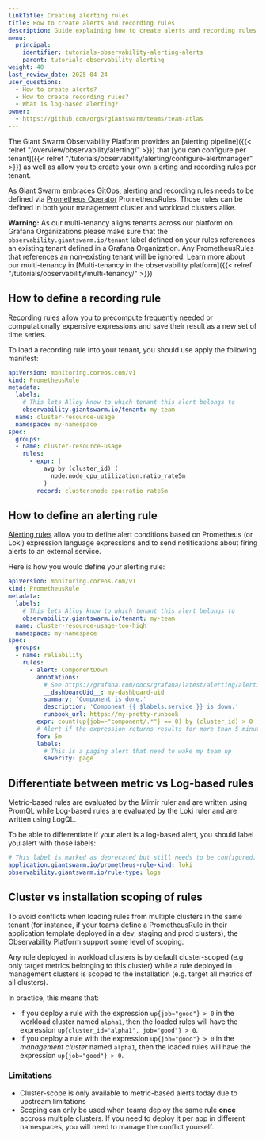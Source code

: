 ```yaml
---
linkTitle: Creating alerting rules
title: How to create alerts and recording rules
description: Guide explaining how to create alerts and recording rules in the Observability Platform.
menu:
  principal:
    identifier: tutorials-observability-alerting-alerts
    parent: tutorials-observability-alerting
weight: 40
last_review_date: 2025-04-24
user_questions:
  - How to create alerts?
  - How to create recording rules?
  - What is log-based alerting?
owner:
  - https://github.com/orgs/giantswarm/teams/team-atlas
---
```


The Giant Swarm Observability Platform provides an [alerting pipeline]({{< relref "/overview/observability/alerting/" >}}) that [you can configure per tenant]({{< relref "/tutorials/observability/alerting/configure-alertmanager" >}}) as well as allow you to create your own alerting and recording rules per tenant.

As Giant Swarm embraces GitOps, alerting and recording rules needs to be defined via [Prometheus Operator](https://prometheus-operator.dev/) PrometheusRules. Those rules can be defined in both your management cluster and workload clusters alike.

**Warning:** As our multi-tenancy aligns tenants across our platform on Grafana Organizations please make sure that the `observability.giantswarm.io/tenant` label defined on your rules references an existing tenant defined in a Grafana Organization. Any PrometheusRules that references an non-existing tenant will be ignored. Learn more about our multi-tenancy in [Multi-tenancy in the observability platform]({{< relref "/tutorials/observability/multi-tenancy/" >}})

## How to define a recording rule

[Recording rules](https://prometheus.io/docs/prometheus/latest/configuration/recording_rules/#recording-rules) allow you to precompute frequently needed or computationally expensive expressions and save their result as a new set of time series.

To load a recording rule into your tenant, you should use apply the following manifest:

```yaml
apiVersion: monitoring.coreos.com/v1
kind: PrometheusRule
metadata:
  labels:
    # This lets Alloy know to which tenant this alert belongs to
    observability.giantswarm.io/tenant: my-team
  name: cluster-resource-usage
  namespace: my-namespace
spec:
  groups:
  - name: cluster-resource-usage
    rules:
      - expr: |
          avg by (cluster_id) (
            node:node_cpu_utilization:ratio_rate5m
          )
        record: cluster:node_cpu:ratio_rate5m
```

## How to define an alerting rule

[Alerting rules](https://prometheus.io/docs/prometheus/latest/configuration/alerting_rules/) allow you to define alert conditions based on Prometheus (or Loki) expression language expressions and to send notifications about firing alerts to an external service.

Here is how you would define your alerting rule:

```yaml
apiVersion: monitoring.coreos.com/v1
kind: PrometheusRule
metadata:
  labels:
    # This lets Alloy know to which tenant this alert belongs to
    observability.giantswarm.io/tenant: my-team
  name: cluster-resource-usage-too-high
  namespace: my-namespace
spec:
  groups:
  - name: reliability
    rules:
      - alert: ComponentDown
        annotations:
          # See https://grafana.com/docs/grafana/latest/alerting/alerting-rules/templates/#template-annotations for useful annotations used by Grafana.
          __dashboardUid__: my-dashboard-uid
          summary: 'Component is done.'
          description: 'Component {{ $labels.service }} is down.'
          runbook_url: https://my-pretty-runbook
        expr: count(up{job=~"component/.*"} == 0) by (cluster_id) > 0
        # Alert if the expression returns results for more than 5 minutes
        for: 5m
        labels:
          # This is a paging alert that need to wake my team up
          severity: page
```

## Differentiate between metric vs Log-based rules

Metric-based rules are evaluated by the Mimir ruler and are written using PromQL while Log-based rules are evaluated by the Loki ruler and are written using LogQL.

To be able to differentiate if your alert is a log-based alert, you should label you alert with those labels:

```yaml
# This label is marked as deprecated but still needs to be configured.
application.giantswarm.io/prometheus-rule-kind: loki
observability.giantswarm.io/rule-type: logs
```

## Cluster vs installation scoping of rules

To avoid conflicts when loading rules from multiple clusters in the same tenant (for instance, if your teams define a PrometheusRule in their application template deployed in a dev, staging and prod clusters), the Observability Platform support some level of scoping.

Any rule deployed in workload clusters is by default cluster-scoped (e.g only target metrics belonging to this cluster) while a rule deployed in management clusters is scoped to the installation (e.g. target all metrics of all clusters).

In practice, this means that:

- If you deploy a rule with the expression `up{job="good"} > 0` in the workload cluster named `alpha1`, then the loaded rules will have the expression `up{cluster_id="alpha1", job="good"} > 0`.
- If you deploy a rule with the expression `up{job="good"} > 0` in the _management cluster_ named `alpha1`, then the loaded rules will have the expression `up{job="good"} > 0`.

### Limitations

- Cluster-scope is only available to metric-based alerts today due to upstream limitations
- Scoping can only be used when teams deploy the same rule **once** accross multiple clusters. If you need to deploy it per app in different namespaces, you will need to manage the conflict yourself.
